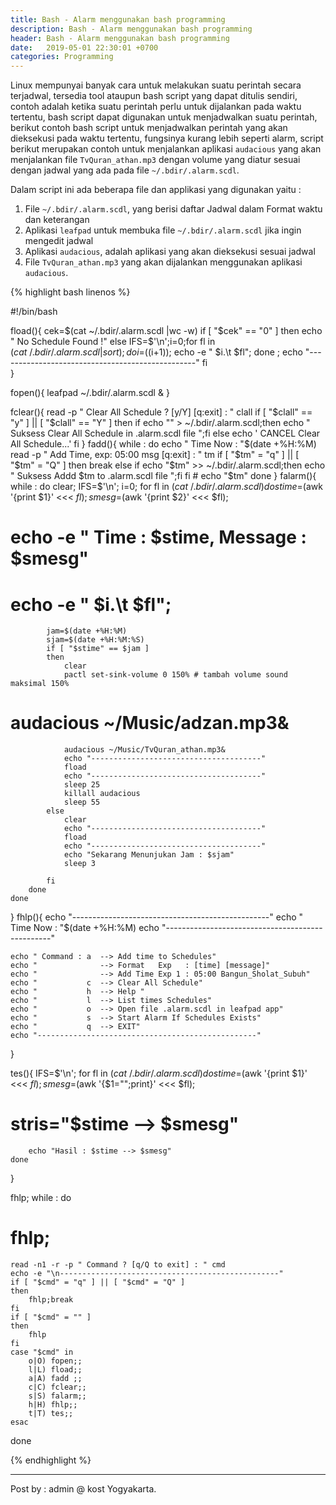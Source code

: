 ```yaml
---
title: Bash - Alarm menggunakan bash programming
description: Bash - Alarm menggunakan bash programming
header: Bash - Alarm menggunakan bash programming
date:   2019-05-01 22:30:01 +0700
categories: Programming
---
```

Linux mempunyai banyak cara untuk melakukan suatu perintah secara terjadwal, tersedia tool ataupun bash script yang dapat ditulis sendiri, contoh adalah ketika suatu perintah perlu untuk dijalankan pada waktu tertentu, bash script dapat digunakan  untuk menjadwalkan suatu perintah, berikut contoh bash script untuk menjadwalkan perintah yang akan dieksekusi pada waktu tertentu, fungsinya kurang lebih seperti alarm, script berikut merupakan contoh untuk menjalankan aplikasi `audacious` yang akan menjalankan file `TvQuran_athan.mp3` dengan volume yang diatur sesuai dengan jadwal yang ada pada file `~/.bdir/.alarm.scdl`.

Dalam script ini ada beberapa file dan applikasi yang digunakan yaitu : 
1. File `~/.bdir/.alarm.scdl`, yang berisi daftar Jadwal dalam Format waktu dan keterangan
2. Aplikasi `leafpad` untuk membuka file `~/.bdir/.alarm.scdl` jika ingin mengedit jadwal
3. Aplikasi `audacious`, adalah aplikasi yang akan dieksekusi sesuai jadwal
4. File `TvQuran_athan.mp3` yang akan dijalankan menggunakan aplikasi `audacious`.

{% highlight bash linenos %}

#!/bin/bash

fload(){
	cek=$(cat ~/.bdir/.alarm.scdl |wc -w)
	if [ "$cek" == "0" ]
	then 
		echo " No Schedule Found !"
	else
		IFS=$'\n';i=0;for fl in $(cat ~/.bdir/.alarm.scdl|sort);do i=$((i+1)); echo -e "  $i.\t $fl"; done ;
		echo "-------------------------------------------------"
	fi	
}

fopen(){
	leafpad ~/.bdir/.alarm.scdl &
}

fclear(){
	read -p " Clear All Schedule ? [y/Y] [q:exit] : " clall
	if [ "$clall" == "y" ] || [ "$clall" == "Y" ]
	then
		if echo "" > ~/.bdir/.alarm.scdl;then echo " Suksess Clear All Schedule in .alarm.scdl file ";fi
	else
		echo ' CANCEL Clear All Schedule...'
	fi
}
fadd(){
	while : 
	do
		echo " Time Now : "$(date +%H:%M)
		read -p " Add Time, exp: 05:00 msg [q:exit] : " tm
		if [ "$tm" = "q" ] || [ "$tm" = "Q" ]
		then
			break
		else
			if echo "$tm" >> ~/.bdir/.alarm.scdl;then echo " Suksess Addd $tm to .alarm.scdl file ";fi
		fi
	#	echo "$tm"
	done
}
falarm(){
    while : 
	do
		clear;
		IFS=$'\n';
		i=0;
		for fl in $(cat ~/.bdir/.alarm.scdl)
		do
			stime=$(awk '{print $1}' <<< $fl);
			smesg=$(awk '{print $2}' <<< $fl);
#			echo -e " Time : $stime, Message : $smesg"
#			echo -e " $i.\t $fl"; 
			jam=$(date +%H:%M)
			sjam=$(date +%H:%M:%S)
			if [ "$stime" == $jam ]
			then 
				clear
				pactl set-sink-volume 0 150% # tambah volume sound maksimal 150%
#				audacious ~/Music/adzan.mp3& 
				audacious ~/Music/TvQuran_athan.mp3&
				echo "--------------------------------------"
				fload
				echo "--------------------------------------"
				sleep 25
				killall audacious
				sleep 55
			else			
				clear
				echo "--------------------------------------"
				fload
				echo "--------------------------------------"
				echo "Sekarang Menunjukan Jam : $sjam"
				sleep 3

			fi
		done
	done

}
fhlp(){
	echo "-------------------------------------------------"
	echo " Time Now : "$(date +%H:%M)
    echo "-------------------------------------------------"

    echo " Command : a  --> Add time to Schedules"
	echo "              --> Format   Exp   : [time] [message]"
	echo "              --> Add Time Exp 1 : 05:00 Bangun_Sholat_Subuh"
    echo "           c  --> Clear All Schedule"
    echo "           h  --> Help "
    echo "           l  --> List times Schedules"
    echo "           o  --> Open file .alarm.scdl in leafpad app"
    echo "           s  --> Start Alarm If Schedules Exists"
    echo "           q  --> EXIT"
    echo "-------------------------------------------------"
}

tes(){
	IFS=$'\n';
	for fl in $(cat ~/.bdir/.alarm.scdl)
	do
		stime=$(awk '{print $1}' <<< $fl);
		smesg=$(awk '{$1="";print}' <<< $fl);
#		stris="$stime --> $smesg"
		echo "Hasil : $stime --> $smesg"
	done
}

fhlp;
while : 
do
#	fhlp;
	read -n1 -r -p " Command ? [q/Q to exit] : " cmd
	echo -e "\n-------------------------------------------------"
    if [ "$cmd" = "q" ] || [ "$cmd" = "Q" ] 
    then
        fhlp;break                
    fi
	if [ "$cmd" = "" ]
	then
		fhlp
	fi
    case "$cmd" in
		o|O) fopen;;
		l|L) fload;;
		a|A) fadd ;; 
		c|C) fclear;;
		s|S) falarm;;
		h|H) fhlp;;
		t|T) tes;;
	esac
done


{% endhighlight %}


---
Post by : admin @ kost Yogyakarta.
